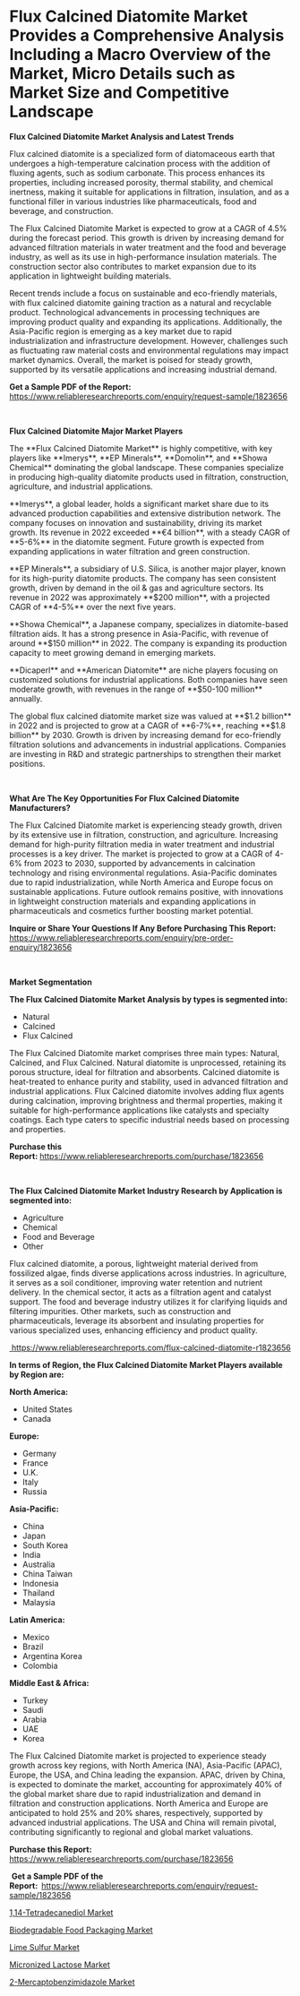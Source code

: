 <p><h1>Flux Calcined Diatomite Market Provides a Comprehensive Analysis Including a Macro Overview of the Market, Micro Details such as Market Size and Competitive Landscape</h1></p><p><strong>Flux Calcined Diatomite Market Analysis and Latest Trends</strong></p>
<p><p>Flux calcined diatomite is a specialized form of diatomaceous earth that undergoes a high-temperature calcination process with the addition of fluxing agents, such as sodium carbonate. This process enhances its properties, including increased porosity, thermal stability, and chemical inertness, making it suitable for applications in filtration, insulation, and as a functional filler in various industries like pharmaceuticals, food and beverage, and construction.</p><p>The Flux Calcined Diatomite Market is expected to grow at a CAGR of 4.5% during the forecast period. This growth is driven by increasing demand for advanced filtration materials in water treatment and the food and beverage industry, as well as its use in high-performance insulation materials. The construction sector also contributes to market expansion due to its application in lightweight building materials.</p><p>Recent trends include a focus on sustainable and eco-friendly materials, with flux calcined diatomite gaining traction as a natural and recyclable product. Technological advancements in processing techniques are improving product quality and expanding its applications. Additionally, the Asia-Pacific region is emerging as a key market due to rapid industrialization and infrastructure development. However, challenges such as fluctuating raw material costs and environmental regulations may impact market dynamics. Overall, the market is poised for steady growth, supported by its versatile applications and increasing industrial demand.</p></p>
<p><strong>Get a Sample PDF of the Report:&nbsp;</strong> <a href="https://www.reliableresearchreports.com/enquiry/request-sample/1823656?utm_campaign=13&utm_medium=2&utm_source=Github&utm_content=ia&utm_term=25012025&utm_id=flux-calcined-diatomite">https://www.reliableresearchreports.com/enquiry/request-sample/1823656</a></p>
<p>&nbsp;</p>
<p><strong>Flux Calcined Diatomite Major Market Players</strong></p>
<p><p>The **Flux Calcined Diatomite Market** is highly competitive, with key players like **Imerys**, **EP Minerals**, **Domolin**, and **Showa Chemical** dominating the global landscape. These companies specialize in producing high-quality diatomite products used in filtration, construction, agriculture, and industrial applications.</p><p>**Imerys**, a global leader, holds a significant market share due to its advanced production capabilities and extensive distribution network. The company focuses on innovation and sustainability, driving its market growth. Its revenue in 2022 exceeded **€4 billion**, with a steady CAGR of **5-6%** in the diatomite segment. Future growth is expected from expanding applications in water filtration and green construction.</p><p>**EP Minerals**, a subsidiary of U.S. Silica, is another major player, known for its high-purity diatomite products. The company has seen consistent growth, driven by demand in the oil & gas and agriculture sectors. Its revenue in 2022 was approximately **$200 million**, with a projected CAGR of **4-5%** over the next five years.</p><p>**Showa Chemical**, a Japanese company, specializes in diatomite-based filtration aids. It has a strong presence in Asia-Pacific, with revenue of around **$150 million** in 2022. The company is expanding its production capacity to meet growing demand in emerging markets.</p><p>**Dicaperl** and **American Diatomite** are niche players focusing on customized solutions for industrial applications. Both companies have seen moderate growth, with revenues in the range of **$50-100 million** annually.</p><p>The global flux calcined diatomite market size was valued at **$1.2 billion** in 2022 and is projected to grow at a CAGR of **6-7%**, reaching **$1.8 billion** by 2030. Growth is driven by increasing demand for eco-friendly filtration solutions and advancements in industrial applications. Companies are investing in R&D and strategic partnerships to strengthen their market positions.</p></p>
<p>&nbsp;</p>
<p><strong>What Are The Key Opportunities For Flux Calcined Diatomite Manufacturers?</strong></p>
<p><p>The Flux Calcined Diatomite market is experiencing steady growth, driven by its extensive use in filtration, construction, and agriculture. Increasing demand for high-purity filtration media in water treatment and industrial processes is a key driver. The market is projected to grow at a CAGR of 4-6% from 2023 to 2030, supported by advancements in calcination technology and rising environmental regulations. Asia-Pacific dominates due to rapid industrialization, while North America and Europe focus on sustainable applications. Future outlook remains positive, with innovations in lightweight construction materials and expanding applications in pharmaceuticals and cosmetics further boosting market potential.</p></p>
<p><strong>Inquire or Share Your Questions If Any Before Purchasing This Report:</strong> <a href="https://www.reliableresearchreports.com/enquiry/pre-order-enquiry/1823656?utm_campaign=13&utm_medium=2&utm_source=Github&utm_content=ia&utm_term=25012025&utm_id=flux-calcined-diatomite">https://www.reliableresearchreports.com/enquiry/pre-order-enquiry/1823656</a></p>
<p>&nbsp;</p>
<p><strong>Market Segmentation</strong></p>
<p><strong>The Flux Calcined Diatomite Market Analysis by types is segmented into:</strong></p>
<p><ul><li>Natural</li><li>Calcined</li><li>Flux Calcined</li></ul></p>
<p><p>The Flux Calcined Diatomite market comprises three main types: Natural, Calcined, and Flux Calcined. Natural diatomite is unprocessed, retaining its porous structure, ideal for filtration and absorbents. Calcined diatomite is heat-treated to enhance purity and stability, used in advanced filtration and industrial applications. Flux Calcined diatomite involves adding flux agents during calcination, improving brightness and thermal properties, making it suitable for high-performance applications like catalysts and specialty coatings. Each type caters to specific industrial needs based on processing and properties.</p></p>
<p><strong>Purchase this Report:&nbsp;</strong><a href="https://www.reliableresearchreports.com/purchase/1823656?utm_campaign=13&utm_medium=2&utm_source=Github&utm_content=ia&utm_term=25012025&utm_id=flux-calcined-diatomite">https://www.reliableresearchreports.com/purchase/1823656</a></p>
<p>&nbsp;</p>
<p><strong>The Flux Calcined Diatomite Market Industry Research by Application is segmented into:</strong></p>
<p><ul><li>Agriculture</li><li>Chemical</li><li>Food and Beverage</li><li>Other</li></ul></p>
<p><p>Flux calcined diatomite, a porous, lightweight material derived from fossilized algae, finds diverse applications across industries. In agriculture, it serves as a soil conditioner, improving water retention and nutrient delivery. In the chemical sector, it acts as a filtration agent and catalyst support. The food and beverage industry utilizes it for clarifying liquids and filtering impurities. Other markets, such as construction and pharmaceuticals, leverage its absorbent and insulating properties for various specialized uses, enhancing efficiency and product quality.</p></p>
<p><a href="https://www.reliableresearchreports.com/flux-calcined-diatomite-r1823656?utm_campaign=13&utm_medium=2&utm_source=Github&utm_content=ia&utm_term=25012025&utm_id=flux-calcined-diatomite">&nbsp;https://www.reliableresearchreports.com/flux-calcined-diatomite-r1823656</a></p>
<p><strong>In terms of Region, the Flux Calcined Diatomite Market Players available by Region are:</strong></p>
<p>
    <p> <strong> North America: </strong>
        <ul>
            <li>United States</li>
            <li>Canada</li>
        </ul>
        </p> 
    <p> <strong> Europe: </strong>
        <ul>
            <li>Germany</li>
            <li>France</li>
            <li>U.K.</li>
            <li>Italy</li>
            <li>Russia</li>
        </ul>
        </p> 
    <p> <strong> Asia-Pacific: </strong>
        <ul>
            <li>China</li>
            <li>Japan</li>
            <li>South Korea</li>
            <li>India</li>
            <li>Australia</li>
            <li>China Taiwan</li>
            <li>Indonesia</li>
            <li>Thailand</li>
            <li>Malaysia</li>
        </ul>
        </p> 
    <p> <strong> Latin America: </strong>
        <ul>
            <li>Mexico</li>
            <li>Brazil</li>
            <li>Argentina Korea</li>
            <li>Colombia</li>
        </ul>
        </p> 
    <p> <strong> Middle East & Africa: </strong>
        <ul>
            <li>Turkey</li>
            <li>Saudi</li>
            <li>Arabia</li>
            <li>UAE</li>
            <li>Korea</li>
        </ul>
    </p>
    </p>
<p><p>The Flux Calcined Diatomite market is projected to experience steady growth across key regions, with North America (NA), Asia-Pacific (APAC), Europe, the USA, and China leading the expansion. APAC, driven by China, is expected to dominate the market, accounting for approximately 40% of the global market share due to rapid industrialization and demand in filtration and construction applications. North America and Europe are anticipated to hold 25% and 20% shares, respectively, supported by advanced industrial applications. The USA and China will remain pivotal, contributing significantly to regional and global market valuations.</p></p>
<p><strong>Purchase this Report: </strong><a href="https://www.reliableresearchreports.com/purchase/1823656?utm_campaign=13&utm_medium=2&utm_source=Github&utm_content=ia&utm_term=25012025&utm_id=flux-calcined-diatomite">https://www.reliableresearchreports.com/purchase/1823656</a></p>
<p>&nbsp;<strong>Get a Sample PDF of the Report:&nbsp;&nbsp;</strong><a href="https://www.reliableresearchreports.com/enquiry/request-sample/1823656?utm_campaign=13&utm_medium=2&utm_source=Github&utm_content=ia&utm_term=25012025&utm_id=flux-calcined-diatomite">https://www.reliableresearchreports.com/enquiry/request-sample/1823656</a></p>
<p><strong></strong></p>
<p><p><a href="https://www.linkedin.com/pulse/114-tetradecanediol-market-segmentation-geographical-regions-vuapc?utm_campaign=13&utm_medium=2&utm_source=Github&utm_content=ia&utm_term=25012025&utm_id=flux-calcined-diatomite">1,14-Tetradecanediol Market</a></p><p><a href="https://github.com/MariaWashington76/Market-Research-Report-List-1/blob/main/biodegradable-food-packaging-market.md?utm_campaign=13&utm_medium=2&utm_source=Github&utm_content=ia&utm_term=25012025&utm_id=flux-calcined-diatomite">Biodegradable Food Packaging Market</a></p><p><a href="https://github.com/rosamariarocque98/Market-Research-Report-List-1/blob/main/lime-sulfur-market.md?utm_campaign=13&utm_medium=2&utm_source=Github&utm_content=ia&utm_term=25012025&utm_id=flux-calcined-diatomite">Lime Sulfur Market</a></p><p><a href="https://www.linkedin.com/pulse/micronized-lactose-market-evolution-regional-adaptations-innovation-9hzvc?utm_campaign=13&utm_medium=2&utm_source=Github&utm_content=ia&utm_term=25012025&utm_id=flux-calcined-diatomite">Micronized Lactose Market</a></p><p><a href="https://www.linkedin.com/pulse/future-2-mercaptobenzimidazole-latest-trends-development-seipe?utm_campaign=13&utm_medium=2&utm_source=Github&utm_content=ia&utm_term=25012025&utm_id=flux-calcined-diatomite">2-Mercaptobenzimidazole Market</a></p></p>